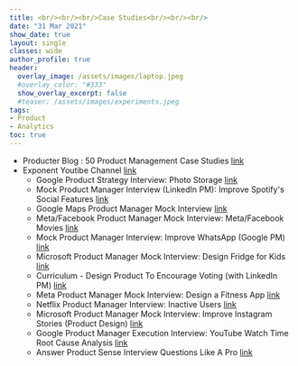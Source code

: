 ```yaml
---
title: <br/><br/><br/>Case Studies<br/><br/><br/>
date: "31 Mar 2021"
show_date: true
layout: single
classes: wide
author_profile: true
header:
  overlay_image: /assets/images/laptop.jpeg
  #overlay_color: "#333"
  show_overlay_excerpt: false
  #teaser: /assets/images/experiments.jpeg
tags:
- Product
- Analytics
toc: true
---
```




* Producter Blog : 50 Product Management Case Studies [link](https://blog.producter.co/50-product-management-case-studies/)
* Exponent Youtibe Channel [link](https://www.youtube.com/@tryexponent)
  * Google Product Strategy Interview: Photo Storage [link](https://www.youtube.com/watch?v=Impwn4rCMKo)
  * Mock Product Manager Interview (LinkedIn PM): Improve Spotify's Social Features [link](https://www.youtube.com/watch?v=1dj0zA7jlGc)
  * Google Maps Product Manager Mock Interview [link](https://www.youtube.com/watch?v=CXdaPETE7iE)
  * Meta/Facebook Product Manager Mock Interview: Meta/Facebook Movies [link](https://www.youtube.com/watch?v=se6Soyi2k0U&t=442s)
  * Mock Product Manager Interview: Improve WhatsApp (Google PM) [link](https://www.youtube.com/watch?v=e0Nj_eYDj2s)
  * Microsoft Product Manager Mock Interview: Design Fridge for Kids [link](https://www.youtube.com/watch?v=Axa7gx1lKqA)
  * Curriculum - Design Product To Encourage Voting (with LinkedIn PM) [link](https://www.youtube.com/watch?v=jQhdz4j29fU)
  * Meta Product Manager Mock Interview: Design a Fitness App [link](https://www.youtube.com/watch?v=O0K2gkCSy4o)
  * Netflix Product Manager Interview: Inactive Users [link](https://www.youtube.com/watch?v=nbB1H6XpPuU)
  * Microsoft Product Manager Mock Interview: Improve Instagram Stories (Product Design) [link](https://www.youtube.com/watch?v=CGS_UCTtvlY)
  * Google Product Manager Execution Interview: YouTube Watch Time Root Cause Analysis [link](https://www.youtube.com/watch?v=l8s9_ScogCk)
  * Answer Product Sense Interview Questions Like A Pro [link](https://www.youtube.com/watch?v=WE0KeryvpXE)
